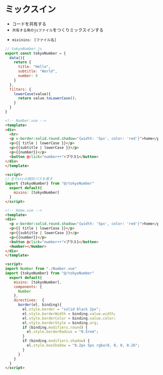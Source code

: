 # ミックスイン

- コードを共有する
- `共有する用のjsファイル`をつくりミックスインする
- ```js
  mixinins: [ファイル名]
  ```

```js
// tokyoNumber.js
export const tokyoNumber = {
  data(){
    return {
      title: "Hello",
      subtitle: "World",
      number: 0
    }
  },
  filters: {
    lowerCase(value){
      return value.toLowerCase();
    }
  }
}

```

```html
<!-- Number.vue -->
<template>
<div>
  <hr>
  <p v-border:solid.round.shadow="{width: '5px', color: 'red'}">home</p>
  <p>{{ title | lowerCase }}</p>
  <p>{{subtitle | lowerCase }}</p>
  <p>{{number}}</p>
  <button @click="number++">プラス1</button>
</div>
</template>

<script>
// @でsrcの相対パスを表す
import {tokyoNumber} from "@/tokyoNumber"
  export default{
    mixins: [tokyoNumber]
  }
</script>
```

```html
<!-- Home.vue -->
<template>
<div>
  <p v-border:solid.round.shadow="{width: '5px', color: 'red'}">home</p>
  <p>{{ title | lowerCase }}</p>
  <p>{{subtitle | lowerCase }}</p>
  <p>{{number}}</p>
  <button @click="number++">プラス1</button>
  <Number></Number>
</div>
</template>

<script>
import Number from "./Number.vue"
import {tokyoNumber} from "@/tokyoNumber"
  export default{
    mixins: [tokyoNumber],
    components: {
      Number
    },
    directives:  {
      border(el, binding){
        el.style.border = "solid black 2px";
        el.style.borderWidth = binding.value.width;
        el.style.borderColor = binding.value.color;
        el.style.borderStyle = binding.arg;
        if (binding.modifiers.round) {
          el.style.borderRadius = "0.5rem";
        }
        if (binding.modifiers.shadow) {
          el.style.boxShadow = "0.2px 5px rgba(0, 0, 0, 0.26";
        }
      } 
    }
  }
</script>

```
